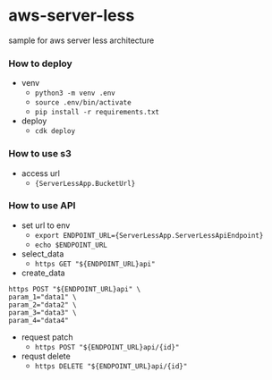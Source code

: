 # aws-server-less
sample for aws server less architecture

### How to deploy
 - venv
   - `python3 -m venv .env`
   - `source .env/bin/activate`
   - `pip install -r requirements.txt`
 - deploy
   - `cdk deploy`

### How to use s3
 - access url
   - `{ServerLessApp.BucketUrl}`

### How to use API
 - set url to env
   - `export ENDPOINT_URL={ServerLessApp.ServerLessApiEndpoint}`
   - `echo $ENDPOINT_URL`
 - select_data 
   - `https GET "${ENDPOINT_URL}api"`
 - create_data
```commandline
https POST "${ENDPOINT_URL}api" \
param_1="data1" \
param_2="data2" \
param_3="data3" \
param_4="data4"
```
 - request patch
   - `https POST "${ENDPOINT_URL}api/{id}"`
 - requst delete
   - `https DELETE "${ENDPOINT_URL}api/{id}"`
